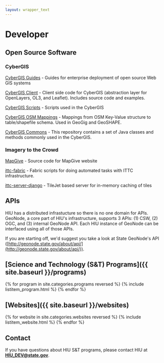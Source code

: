 ```yaml
---
layout: wrapper_text
---
```


# Developer

## Open Source Software

### CyberGIS

[CyberGIS Guides](https://github.com/state-hiu/cybergis-guides) - Guides for enterprise deployment of open source Web GIS systems

[CyberGIS Client](https://github.com/state-hiu/cybergis-client) - Client side code for CyberGIS (abstraction layer for OpenLayers, OL3, and Leaflet). Includes source code and examples.

[CyberGIS Scripts](https://github.com/state-hiu/cybergis-scripts) - Scripts used in the CyberGIS

[CyberGIS OSM Mappings](https://github.com/state-hiu/cybergis-osm-mappings) - Mappings from OSM Key-Value structure to table/shapefile schema. Used in GeoGig and GeoSHAPE.

[CyberGIS Commons](https://github.com/state-hiu/cybergis-osm-mappings) - This repository contains a set of Java classes and methods commonly used in the CyberGIS.

### Imagery to the Crowd

[MapGive](https://github.com/state-hiu/Mapgive) - Source code for MapGive website

[ittc-fabric](https://github.com/state-hiu/ittc-fabric) - Fabric scripts for doing automated tasks with ITTC infrastructure.

[ittc-server-django](https://github.com/state-hiu/ittc-server-django) - TileJet based server for in-memory caching of tiles

## APIs

HIU has a distributed infrastucture so there is no one domain for APIs.  GeoNode, a core part of HIU's infrastructure, supports 3 APIs: (1) CSW, (2) OGC, and (3) internal GeoNode API.  Each HIU instance of GeoNode can be interfaced using all of those APIs.

If you are starting off, we'd suggest you take a look at State GeoNode's API ([http://geonode.state.gov/about/api/](http://geonode.state.gov/about/api/)).

## [Science and Technology (S&T) Programs]({{ site.baseurl }}/programs)

{% for program in site.categories.programs reversed %}
  {% include listitem_program.html %}
{% endfor %}

## [Websites]({{ site.baseurl }}/websites)

{% for website in site.categories.websites reversed %}
  {% include listitem_website.html %}
{% endfor %}

## Contact

If you have questions about HIU S&T programs, please contact HIU at **[HIU_DEV@state.gov](mailto:HIU_DEV@state.gov)**.

